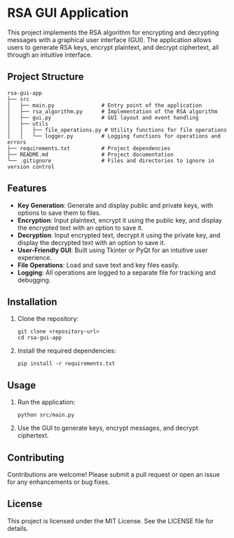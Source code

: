 # RSA GUI Application

This project implements the RSA algorithm for encrypting and decrypting messages with a graphical user interface (GUI). The application allows users to generate RSA keys, encrypt plaintext, and decrypt ciphertext, all through an intuitive interface.

## Project Structure

```
rsa-gui-app
├── src
│   ├── main.py               # Entry point of the application
│   ├── rsa_algorithm.py      # Implementation of the RSA algorithm
│   ├── gui.py                # GUI layout and event handling
│   ├── utils
│   │   ├── file_operations.py # Utility functions for file operations
│   │   └── logger.py         # Logging functions for operations and errors
├── requirements.txt          # Project dependencies
├── README.md                 # Project documentation
└── .gitignore                # Files and directories to ignore in version control
```

## Features

- **Key Generation**: Generate and display public and private keys, with options to save them to files.
- **Encryption**: Input plaintext, encrypt it using the public key, and display the encrypted text with an option to save it.
- **Decryption**: Input encrypted text, decrypt it using the private key, and display the decrypted text with an option to save it.
- **User-Friendly GUI**: Built using Tkinter or PyQt for an intuitive user experience.
- **File Operations**: Load and save text and key files easily.
- **Logging**: All operations are logged to a separate file for tracking and debugging.

## Installation

1. Clone the repository:
   ```
   git clone <repository-url>
   cd rsa-gui-app
   ```

2. Install the required dependencies:
   ```
   pip install -r requirements.txt
   ```

## Usage

1. Run the application:
   ```
   python src/main.py
   ```

2. Use the GUI to generate keys, encrypt messages, and decrypt ciphertext.

## Contributing

Contributions are welcome! Please submit a pull request or open an issue for any enhancements or bug fixes.

## License

This project is licensed under the MIT License. See the LICENSE file for details.